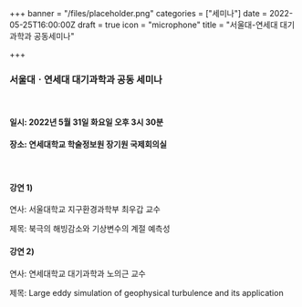 +++
banner = "/files/placeholder.png"
categories = ["세미나"]
date = 2022-05-25T16:00:00Z
draft = true
icon = "microphone"
title = "서울대-연세대 대기과학과 공동세미나"

+++
### 서울대ㆍ연세대 대기과학과 공동 세미나

<br>

#### 일시: 2022년 5월 31일 화요일 오후 3시 30분

#### 장소: 연세대학교 학술정보원 장기원 국제회의실

<br>

#### 강연 1)

연사: 서울대학교 지구환경과학부 최우갑 교수

제목: 북극의 해빙감소와 기상변수의 계절 예측성

#### 강연 2)

연사: 연세대학교 대기과학과 노의근 교수

제목: Large eddy simulation of geophysical turbulence and its application